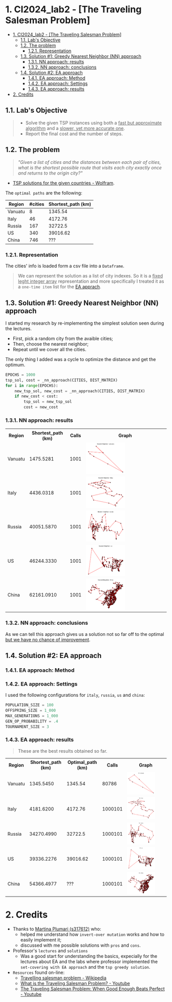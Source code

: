 # 1. CI2024_lab2 - [The Traveling Salesman Problem]

- [1. CI2024\_lab2 - \[The Traveling Salesman Problem\]](#1-ci2024_lab2---the-traveling-salesman-problem)
  - [1.1. Lab's Objective](#11-labs-objective)
  - [1.2. The problem](#12-the-problem)
    - [1.2.1. Representation](#121-representation)
  - [1.3. Solution #1: Greedy Nearest Neighbor (NN) approach](#13-solution-1-greedy-nearest-neighbor-nn-approach)
    - [1.3.1. NN approach: results](#131-nn-approach-results)
    - [1.3.2. NN approach: conclusions](#132-nn-approach-conclusions)
  - [1.4. Solution #2: EA approach](#14-solution-2-ea-approach)
    - [1.4.1. EA approach: Method](#141-ea-approach-method)
    - [1.4.2. EA approach: Settings](#142-ea-approach-settings)
    - [1.4.3. EA approach: results](#143-ea-approach-results)
- [2. Credits](#2-credits)

## 1.1. Lab's Objective

> - Solve the given TSP instances using both a <u>fast but approximate algorithm</u> and a <u>slower, yet more accurate one</u>.
> - Report the final cost and the number of steps.

## 1.2. The problem

> *"Given a list of cities and the distances between each pair of cities, what is the shortest possible route that visits each city exactly once and returns to the origin city?"*

- [TSP solutions for the given countries - Wolfram](https://www.wolframcloud.com/obj/giovanni.squillero/Published/Lab2-tsp.nb).

The `optimal paths` are the following:

| Region  | #cities | Shortest_path (km) |
|---------|---------|--------------------|
| Vanuatu | 8       | 1345.54            |
| Italy   | 46      | 4172.76            |
| Russia  | 167     | 32722.5            |
| US      | 340     | 39016.62           |
| China   | 746     | ???                |

### 1.2.1. Representation

The cities' info is loaded form a csv file into a `Dataframe`.

> We can represent the solution as a list of city indexes. So it is a <u>fixed leght integer array</u> representation and more specifically I treated it as a `one-time item` list for the [EA apprach](#14-solution-2-ea-approach).

## 1.3. Solution #1: Greedy Nearest Neighbor (NN) approach

I started my research by re-implementing the simplest solution seen during the lectures.

- First, pick a random city from the avaible cities;
- Then, choose the nearest neighbor;
- Repeat until we cover all the cities.

The only thing I added was a cycle to optimize the distance and get the optimum.

```py
EPOCHS = 1000
tsp_sol, cost = _nn_approach(CITIES, DIST_MATRIX)
for i in range(EPOCHS):
    new_tsp_sol, new_cost = _nn_approach(CITIES, DIST_MATRIX)
    if new_cost < cost:
        tsp_sol = new_tsp_sol
        cost = new_cost
```

### 1.3.1. NN approach: results

<table>
    <tr>
        <th>Region</th>
        <th>Shortest_path (km)</th>
        <th>Calls</th>
        <th>Graph</th>
    </tr>
    <tr>
        <td>Vanuatu</td>
        <td>1475.5281</td>
        <td>1001</td>
        <td><img src='imgs/nn_vanuatu.png' style='width:50%'></td>
    </tr>
    <tr>
        <td>Italy</td>
        <td>4436.0318</td>
        <td>1001</td>
    <td><img src='imgs/nn_italy.png' style='width:50%'></td>
    </tr>
    <tr>
        <td>Russia</td>
        <td>40051.5870</td>
        <td>1001</td>
        <td><img src='imgs/nn_russia.png' style='width:50%'></td>
    </tr>
    <tr>
        <td>US</td>
        <td>46244.3330</td>
        <td>1001</td>
        <td><img src='imgs/nn_us.png' style='width:50%'></td>
    </tr>
    <tr>
        <td>China</td>
        <td>62161.0910</td>
        <td>1001</td>
        <td><img src='imgs/nn_china.png' style='width:50%'></td>
    </tr>
</table>

### 1.3.2. NN approach: conclusions

As we can tell this approach gives us a solution not so far off to the optimal <u>but we have no chance of improvement</u>.

## 1.4. Solution #2: EA approach

### 1.4.1. EA approach: Method



### 1.4.2. EA approach: Settings

I used the following configurations for `italy`, `russia`, `us` and `china`:

```py
POPULATION_SIZE = 100
OFFSPRING_SIZE = 1_000
MAX_GENERATIONS = 1_000
GEN_OP_PROBABILITY = .4
TOURNAMENT_SIZE = 3
```

### 1.4.3. EA approach: results

> These are the best results obtained so far.

<table>
    <tr>
        <th>Region</th>
        <th>Shortest_path (km)</th>
        <th>Optimal_path (km)</th>
        <th>Calls</th>
        <th>Graph</th>
    </tr>
    <tr>
        <td>Vanuatu</td>
        <td>1345.5450</td>
        <td>1345.54</td>
        <td>80786</td>
        <td><img src='imgs/ea_vanuatu.png' style='width:75%'></td>
    </tr>
    <tr>
        <td>Italy</td>
        <td>4181.6200</td>
        <td>4172.76</td>
        <td>1000101</td>
        <td><img src='imgs/ea_italy.png' style='width:75%'></td>
    </tr>
    <tr>
        <td>Russia</td>
        <td>34270.4990</td>
        <td>32722.5</td>
        <td>1000101</td>
        <td><img src='imgs/ea_russia.png' style='width:75%'></td>
    </tr>
    <tr>
        <td>US</td>
        <td>39336.2276</td>
        <td>39016.62</td>
        <td>1000101</td>
        <td><img src='imgs/ea_us.png' style='width:75%'></td>
    </tr>
    <tr>
        <td>China</td>
        <td>54366.4977</td>
        <td>???</td>
        <td>1000101</td>
        <td><img src='imgs/ea_china.png' style='width:75%'></td>
    </tr>
</table>

# 2. Credits

- Thanks to [Martina Plumari (s317612)](https://github.com/MartinaPlumari) who:
  - helped me understand how `invert-over mutation` works and how to easily implement it;
  - discussed with me possible solutions with `pros` and `cons`.
- Professor's `lectures` and `solutions`
  - Was a good start for understanding the basics, expecially for the lectures about EA and the labs where professor implemented the `set-covering with EA approach` and the `tsp greedy solution`.
- `Resources` found on-line:
  - [Travelling salesman problem - Wikipedia](https://en.wikipedia.org/wiki/Travelling_salesman_problem)
  - [What is the Traveling Salesman Problem? - Youtube](https://www.youtube.com/watch?v=1pmBjIZ20pE&ab_channel=AlphaOpt)
  - [The Traveling Salesman Problem: When Good Enough Beats Perfect - Youtube](https://www.youtube.com/watch?app=desktop&v=GiDsjIBOVoA&ab_channel=Reducible)